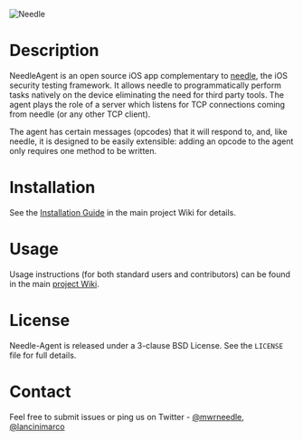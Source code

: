 ![Needle](https://labs.mwrinfosecurity.com/assets/needle-logo-blue.jpg)


# Description

NeedleAgent is an open source iOS app complementary to [needle](https://github.com/mwrlabs/needle), the iOS security testing framework. It allows needle to programmatically perform tasks natively on the device eliminating the need for third party tools. The agent plays the role of a server which listens for TCP connections coming from needle (or any other TCP client).

The agent has certain messages (opcodes) that it will respond to, and, like needle, it is designed to be easily extensible: adding an opcode to the agent only requires one method to be written.


# Installation

See the [Installation Guide](https://github.com/mwrlabs/needle/wiki/Installation-Guide) in the main project Wiki for details.


# Usage

Usage instructions (for both standard users and contributors) can be found in the main [project Wiki](https://github.com/mwrlabs/needle/wiki).


# License

Needle-Agent is released under a 3-clause BSD License. See the `LICENSE` file for full details.


# Contact

Feel free to submit issues or ping us on Twitter - [@mwrneedle](https://twitter.com/mwrneedle), [@lancinimarco](https://twitter.com/lancinimarco)